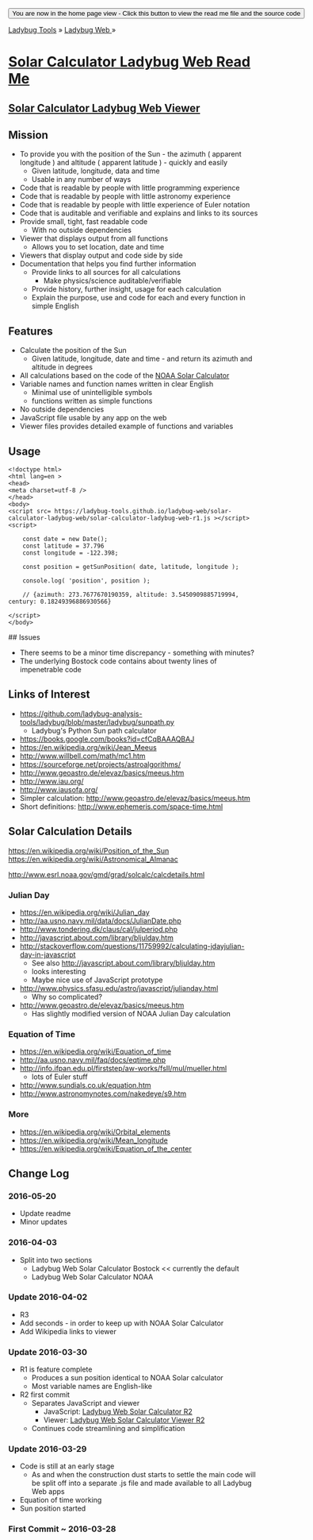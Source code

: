 ﻿<span style=display:none; >
[You are now in a GitHub source code view - click this link to view the home page]
( https://ladybug-tools.github.io/ladybug-web/solar-calculator-ladybug-web/#readme.md "View file as a web page." ) </span>
<input type=button onclick=window.location.href='https://github.com/ladybug-tools/ladybug-web/tree/gh-pages/solar-calculator-ladybug-web/';
value='You are now in the home page view - Click this button to view the read me file and the source code' >

[Ladybug Tools]( https://ladybug-tools.github.io/ ) » [Ladybug Web ]( https://ladybug-tools.github.io/ladybug-web/ ) »

[Solar Calculator Ladybug Web Read Me]( https://ladybug-tools.github.io/ladybug-web/solar-calculator-ladybug-web/#readme.md )
===

## [Solar Calculator Ladybug Web Viewer]( https://ladybug-tools.github.io/ladybug-web/solar-calculator-ladybug-web/index.html )


## Mission

* To provide you with the position of the Sun - the azimuth ( apparent longitude ) and altitude ( apparent latitude ) -  quickly and easily
	* Given latitude, longitude, data and time
	* Usable in any number of ways
* Code that is readable by people with little programming experience
* Code that is readable by people with little astronomy experience
* Code that is readable by people with little experience of Euler notation
* Code that is auditable and verifiable and explains and links to its sources
* Provide small, tight, fast readable code
	* With no outside dependencies
* Viewer that displays output from all functions
	* Allows you to set location, date and time
* Viewers that display output and code side by side
* Documentation that helps you find further information
	* Provide links to all sources for all calculations
		* Make physics/science auditable/verifiable
	* Provide history, further insight, usage for each calculation
	* Explain the purpose, use and code for each and every function in simple English

## Features

* Calculate the position of the Sun
	* Given latitude, longitude, date and time - and return its azimuth and altitude in degrees
* All calculations based on the code of the [NOAA Solar Calculator]( http://www.esrl.noaa.gov/gmd/grad/solcalc/index.html )
* Variable names and function names written in clear English
	* Minimal use of unintelligible symbols
	* functions written as simple functions
* No outside dependencies
* JavaScript file usable by any app on the web
* Viewer files provides detailed example of functions and variables

## Usage

	<!doctype html>
	<html lang=en >
	<head>
	<meta charset=utf-8 />
	</head>
	<body>
	<script src= https://ladybug-tools.github.io/ladybug-web/solar-calculator-ladybug-web/solar-calculator-ladybug-web-r1.js ></script>
	<script>

		const date = new Date();
		const latitude = 37.796
		const longitude = -122.398;

		const position = getSunPosition( date, latitude, longitude );

		console.log( 'position', position );

		// {azimuth: 273.7677670190359, altitude: 3.5450909885719994, century: 0.18249396886930566}

	</script>
	</body>
</html>
## Issues

* There seems to be a minor time discrepancy - something with minutes?
* The underlying Bostock code contains about twenty lines of impenetrable code


## Links of Interest


* https://github.com/ladybug-analysis-tools/ladybug/blob/master/ladybug/sunpath.py
	* Ladybug's Python Sun path calculator
* https://books.google.com/books?id=cfCqBAAAQBAJ
* https://en.wikipedia.org/wiki/Jean_Meeus
* http://www.willbell.com/math/mc1.htm
* https://sourceforge.net/projects/astroalgorithms/
* http://www.geoastro.de/elevaz/basics/meeus.htm
* http://www.iau.org/
* http://www.iausofa.org/
* Simpler calculation: http://www.geoastro.de/elevaz/basics/meeus.htm
* Short definitions: http://www.ephemeris.com/space-time.html

## Solar Calculation Details

https://en.wikipedia.org/wiki/Position_of_the_Sun
https://en.wikipedia.org/wiki/Astronomical_Almanac

http://www.esrl.noaa.gov/gmd/grad/solcalc/calcdetails.html

### Julian Day

* https://en.wikipedia.org/wiki/Julian_day
* http://aa.usno.navy.mil/data/docs/JulianDate.php
* http://www.tondering.dk/claus/cal/julperiod.php
* http://javascript.about.com/library/bljulday.htm
* http://stackoverflow.com/questions/11759992/calculating-jdayjulian-day-in-javascript
	* See also http://javascript.about.com/library/bljulday.htm
	* looks interesting
	* Maybe nice use of JavaScript prototype
* http://www.physics.sfasu.edu/astro/javascript/julianday.html
	* Why so complicated?
* http://www.geoastro.de/elevaz/basics/meeus.htm
	* Has slightly modified version of NOAA Julian Day calculation


### Equation of Time

* https://en.wikipedia.org/wiki/Equation_of_time
* http://aa.usno.navy.mil/faq/docs/eqtime.php
* http://info.ifpan.edu.pl/firststep/aw-works/fsII/mul/mueller.html
	* lots of Euler stuff
* http://www.sundials.co.uk/equation.htm
* http://www.astronomynotes.com/nakedeye/s9.htm

### More

* https://en.wikipedia.org/wiki/Orbital_elements
* https://en.wikipedia.org/wiki/Mean_longitude
* https://en.wikipedia.org/wiki/Equation_of_the_center


## Change Log

### 2016-05-20

* Update readme
* Minor updates


### 2016-04-03

* Split into two sections
	* Ladybug Web Solar Calculator Bostock << currently the default
	* Ladybug Web Solar Calculator NOAA


### Update 2016-04-02

* R3
* Add seconds - in order to keep up with NOAA Solar Calculator
* Add Wikipedia links to viewer

### Update 2016-03-30

* R1 is feature complete
	* Produces a sun position identical to NOAA Solar calculator
	* Most variable names are English-like
* R2 first commit
	* Separates JavaScript and viewer
		* JavaScript: [Ladybug Web Solar Calculator R2](  http://ladybug-analysis-tools.github.io/ladybug-web/solar-calculator/ladybug-web-solar-calculator-r2.js )
		* Viewer: [Ladybug Web Solar Calculator Viewer R2](  http://ladybug-analysis-tools.github.io/ladybug-web/solar-calculator/ladybug-web-solar-calculator-viewer-r2.html )
	* Continues code streamlining and simplification


### Update 2016-03-29

* Code is still at an early stage
	* As and when the construction dust starts to settle the main code will be split off into a separate .js file and made available to all Ladybug Web apps
* Equation of time working
* Sun position started

### First Commit ~ 2016-03-28